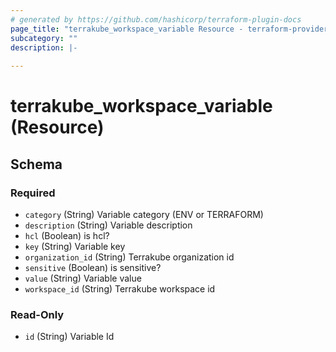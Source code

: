 ```yaml
---
# generated by https://github.com/hashicorp/terraform-plugin-docs
page_title: "terrakube_workspace_variable Resource - terraform-provider-terrakube"
subcategory: ""
description: |-
  
---
```


# terrakube_workspace_variable (Resource)





<!-- schema generated by tfplugindocs -->
## Schema

### Required

- `category` (String) Variable category (ENV or TERRAFORM)
- `description` (String) Variable description
- `hcl` (Boolean) is hcl?
- `key` (String) Variable key
- `organization_id` (String) Terrakube organization id
- `sensitive` (Boolean) is sensitive?
- `value` (String) Variable value
- `workspace_id` (String) Terrakube workspace id

### Read-Only

- `id` (String) Variable Id
